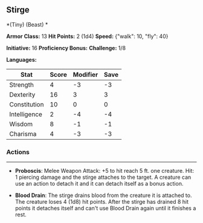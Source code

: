 ## Stirge
*(Tiny) (Beast) *

**Armor Class:** 13
**Hit Points:** 2 (1d4)
**Speed:** {"walk": 10, "fly": 40}

**Initiative:** 16
**Proficiency Bonus:**
**Challenge:** 1/8

**Languages:** 



| Stat | Score | Modifier | Save |
| ---- | ---- | ---- | ---- |
| Strength | 4 | -3 | -3 |
| Dexterity | 16 | 3 | 3 |
| Constitution | 10 | 0 | 0 |
| Intelligence | 2 | -4 | -4 |
| Wisdom | 8 | -1 | -1 |
| Charisma | 4 | -3 | -3 |

### Actions
 --- 
- **Proboscis**: Melee Weapon Attack: +5 to hit  reach 5 ft.  one creature. Hit: 1 piercing damage  and the stirge attaches to the target. A creature can use an action to detach it  and it can detach itself as a bonus action.

- **Blood Drain**: The stirge drains blood from the creature it is attached to. The creature loses 4 (1d8) hit points. After the stirge has drained 8 hit points  it detaches itself and can't use Blood Drain again until it finishes a rest.

